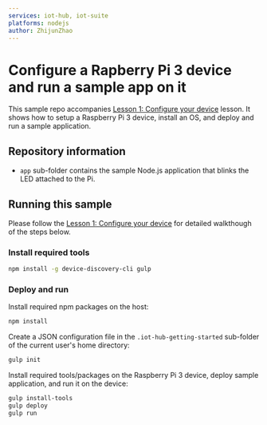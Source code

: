 ```yaml
---
services: iot-hub, iot-suite
platforms: nodejs
author: ZhijunZhao
---
```


# Configure a Rapberry Pi 3 device and run a sample app on it
This sample repo accompanies [Lesson 1: Configure your device](https://azure.microsoft.com/en-us/documentation/articles/iot-hub-raspberry-pi-kit-node-lesson1-configure-your-device/) lesson. It shows how to setup a Raspberry Pi 3
device, install an OS, and deploy and run a sample application.

## Repository information
- `app` sub-folder contains the sample Node.js application that blinks the LED attached to the Pi.

## Running this sample
Please follow the [Lesson 1: Configure your device](https://azure.microsoft.com/en-us/documentation/articles/iot-hub-raspberry-pi-kit-node-lesson1-configure-your-device/) for detailed walkthough of the steps below.

### Install required tools

```bash
npm install -g device-discovery-cli gulp
```

### Deploy and run

Install required npm packages on the host:
```bash
npm install
```
Create a JSON configuration file in the `.iot-hub-getting-started` sub-folder of the current user's home directory:
```bash
gulp init
```

Install required tools/packages on the Raspberry Pi 3 device, deploy sample application, and run it on the device:
```bash
gulp install-tools
gulp deploy
gulp run
```
